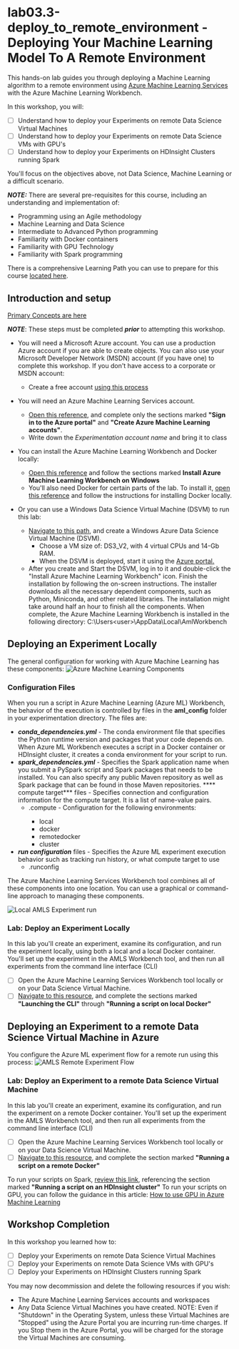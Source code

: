 # lab03.3-deploy_to_remote_environment - Deploying Your Machine Learning Model To A Remote Environment
This hands-on lab guides you through deploying a Machine Learning algorithm to a remote environment using [Azure Machine Learning Services](https://docs.microsoft.com/en-us/azure/machine-learning/preview/overview-what-is-azure-ml) with the Azure Machine Learning Workbench. 

In this workshop, you will:
- [ ] Understand how to deploy your Experiments on remote Data Science Virtual Machines 
- [ ] Understand how to deploy your Experiments on remote Data Science VMs with GPU's
- [ ] Understand how to deploy your Experiments on HDInsight Clusters running Spark

You'll focus on the objectives above, not Data Science, Machine Learning or a difficult scenario.  

***NOTE:*** There are several pre-requisites for this course, including an understanding and implementation of: 
  *  Programming using an Agile methodology
  *  Machine Learning and Data Science
  *  Intermediate to Advanced Python programming
  *  Familiarity with Docker containers 
  *  Familiarity with GPU Technology
  *  Familiarity with Spark programming

There is a comprehensive Learning Path you can use to prepare for this course [located here](https://github.com/Azure/learnAnalytics-CreatingSolutionswiththeTeamDataScienceProcess-/blob/master/Instructions/Learning%20Path%20-%20Creating%20Solutions%20with%20the%20Team%20Data%20Science%20Process.md).

## Introduction and setup 
[Primary Concepts are here](https://docs.microsoft.com/en-us/azure/machine-learning/preview/experimentation-service-configuration)

***NOTE***: These steps must be completed ***prior*** to attempting this workshop.

  *  You will need a Microsoft Azure account. You can use a production Azure account if you are able to create objects. You can also use your Microsoft Developer Network (MSDN) account (if you have one) to complete this workshop. If you don't have access to a corporate or MSDN account: 
       *  Create a free account [using this process](https://azure.microsoft.com/free/)
  *  You will need an Azure Machine Learning Services account. 
       *  [Open this reference](https://docs.microsoft.com/en-us/azure/machine-learning/preview/quickstart-installation), and complete only the sections marked **"Sign in to the Azure portal"** and **"Create Azure Machine Learning accounts"**. 
       *  Write down the *Experimentation account name* and bring it to class

  *  You can install the Azure Machine Learning Workbench and Docker locally:
        *  [Open this reference](https://docs.microsoft.com/en-us/azure/machine-learning/preview/quickstart-installation) and follow the sections marked **Install Azure Machine Learning Workbench on Windows**
        *  You'll also need Docker for certain parts of the lab. To install it, [open this reference](https://www.docker.com/docker-windows) and follow the instructions for installing Docker locally.

  *  Or you can use a Windows Data Science Virtual Machine (DSVM) to run this lab: 
        *  [Navigate to this path](https://azuremarketplace.microsoft.com/en-us/marketplace/apps/microsoft-ads.windows-data-science-vm), and create a Windows Azure Data Science Virtual Machine (DSVM). 
           *  Choose a VM size of: DS3_V2, with 4 virtual CPUs and 14-Gb RAM. 
           *  When the DSVM is deployed, start it using the [Azure portal.](https://portal.azure.com)
        *  After you create and Start the DSVM, log in to it and double-click the "Install Azure Machine Learning Workbench" icon. Finish the installation by following the on-screen instructions. The installer downloads all the necessary dependent components, such as Python, Miniconda, and other related libraries. The installation might take around half an hour to finish all the components. When complete, the Azure Machine Learning Workbench is installed in the following directory: C:\Users\<user>\AppData\Local\AmlWorkbench

## Deploying an Experiment Locally
The general configuration for working with Azure Machine Learning has these components:
![Azure Machine Learning Components](https://docs.microsoft.com/en-us/azure/machine-learning/preview/media/overview-general-concepts/hierarchy.png)

### Configuration Files

When you run a script in Azure Machine Learning (Azure ML) Workbench, the behavior of the execution is controlled by files in the **aml_config** folder in your experimentation directory. 
The files are: 
  * ***conda_dependencies.yml*** - The conda environment file that specifies the Python runtime version and packages that your code depends on. When Azure ML Workbench executes a script in a Docker container or HDInsight cluster, it creates a conda environment for your script to run. 
  * ***spark_dependencies.yml*** - Specifies the Spark application name when you submit a PySpark script and Spark packages that needs to be installed. You can also specify any public Maven repository as well as Spark package that can be found in those Maven repositories.
  **** compute target*** files - Specifies connection and configuration information for the compute target. It is a list of name-value pairs. 
      * <compute target name>.compute - Configuration for the following environments:
        *  local
        *  docker
        *  remotedocker
        *  cluster
  * ***run configuration*** files - Specifies the Azure ML experiment execution behavior such as tracking run history, or what compute target to use
    * <run configuration name>.runconfig

The Azure Machine Learning Services Workbench tool combines all of these components into one location. You can use a graphical or command-line approach to managing these components.  

![Local AMLS Experiment run](https://docs.microsoft.com/en-us/azure/machine-learning/preview/media/experimentation-service-configuration/local-native-run.png)

### Lab: Deploy an Experiment Locally
In this lab you'll create an experiment, examine its configuration, and run the experiment locally, using both a local and a local Docker container. You'll set up the experiment in the AMLS Workbench tool, and then run all experiments from the command line interface (CLI)
- [ ] Open the Azure Machine Learning Services Workbench tool locally or on your Data Science Virtual Machine. 
- [ ] [Navigate to this resource](https://docs.microsoft.com/en-us/azure/machine-learning/preview/experimentation-service-configuration), and complete the sections marked **"Launching the CLI"** through **"Running a script on local Docker"**

## Deploying an Experiment to a remote Data Science Virtual Machine in Azure
You configure the Azure ML experiment flow for a remote run using this process: 
![AMLS Remote Experiment Flow](https://docs.microsoft.com/en-us/azure/machine-learning/preview/media/experimentation-service-configuration/remote-vm-run.png)

### Lab: Deploy an Experiment to a remote Data Science Virtual Machine
In this lab you'll create an experiment, examine its configuration, and run the experiment on a remote Docker container. You'll set up the experiment in the AMLS Workbench tool, and then run all experiments from the command line interface (CLI)
- [ ] Open the Azure Machine Learning Services Workbench tool locally or on your Data Science Virtual Machine. 
- [ ] [Navigate to this resource](https://docs.microsoft.com/en-us/azure/machine-learning/preview/experimentation-service-configuration), and complete the section marked **"Running a script on a remote Docker"**

To run your scripts on Spark, [review this link](https://docs.microsoft.com/en-us/azure/machine-learning/preview/experimentation-service-configuration), referencing the section marked **"Running a script on an HDInsight cluster"**
To run your scripts on GPU, you can follow the guidance in this article: [How to use GPU in Azure Machine Learning](https://docs.microsoft.com/en-us/azure/machine-learning/preview/how-to-use-gpu)

## Workshop Completion
In this workshop you learned how to:
- [ ] Deploy your Experiments on remote Data Science Virtual Machines 
- [ ] Deploy your Experiments on remote Data Science VMs with GPU's
- [ ] Deploy your Experiments on HDInsight Clusters running Spark

You may now decommission and delete the following resources if you wish:
  * The Azure Machine Learning Services accounts and workspaces
  * Any Data Science Virtual Machines you have created. NOTE: Even if "Shutdown" in the Operating System, unless these Virtual Machines are "Stopped" using the Azure Portal you are incurring run-time charges. If you Stop them in the Azure Portal, you will be charged for the storage the Virtual Machines are consuming. 
